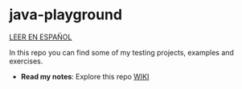 # java-playground

[LEER EN ESPAÑOL](https://github.com/PabloPenia/java-playground/blob/main/LEEME.md)

In this repo you can find some of my testing projects, examples and exercises.

- **Read my notes**: Explore this repo [WIKI](https://github.com/PabloPenia/java-playground/wiki)
